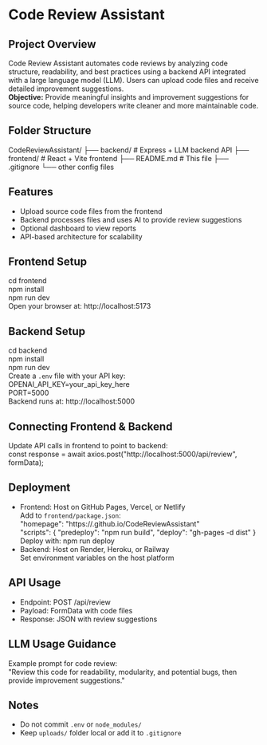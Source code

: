 # Code Review Assistant

## Project Overview
Code Review Assistant automates code reviews by analyzing code structure, readability, and best practices using a backend API integrated with a large language model (LLM). Users can upload code files and receive detailed improvement suggestions.  
**Objective:** Provide meaningful insights and improvement suggestions for source code, helping developers write cleaner and more maintainable code.

## Folder Structure
CodeReviewAssistant/
├── backend/       # Express + LLM backend API
├── frontend/      # React + Vite frontend
├── README.md      # This file
├── .gitignore
└── other config files

## Features
- Upload source code files from the frontend
- Backend processes files and uses AI to provide review suggestions
- Optional dashboard to view reports
- API-based architecture for scalability

## Frontend Setup
cd frontend  
npm install  
npm run dev  
Open your browser at: http://localhost:5173

## Backend Setup
cd backend  
npm install  
npm run dev  
Create a `.env` file with your API key:  
OPENAI_API_KEY=your_api_key_here  
PORT=5000  
Backend runs at: http://localhost:5000

## Connecting Frontend & Backend
Update API calls in frontend to point to backend:  
const response = await axios.post("http://localhost:5000/api/review", formData);

## Deployment
- Frontend: Host on GitHub Pages, Vercel, or Netlify  
  Add to `frontend/package.json`:  
  "homepage": "https://<your-username>.github.io/CodeReviewAssistant"  
  "scripts": { "predeploy": "npm run build", "deploy": "gh-pages -d dist" }  
  Deploy with: npm run deploy  
- Backend: Host on Render, Heroku, or Railway  
  Set environment variables on the host platform

## API Usage
- Endpoint: POST /api/review  
- Payload: FormData with code files  
- Response: JSON with review suggestions

## LLM Usage Guidance
Example prompt for code review:  
"Review this code for readability, modularity, and potential bugs, then provide improvement suggestions."

## Notes
- Do not commit `.env` or `node_modules/`  
- Keep `uploads/` folder local or add it to `.gitignore`
